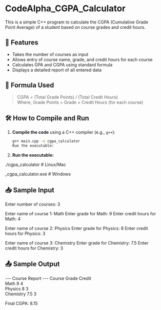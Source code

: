 # CodeAlpha_CGPA_Calculator


This is a simple C++ program to calculate the CGPA (Cumulative Grade Point Average) of a student based on course grades and credit hours.

## 📌 Features

- Takes the number of courses as input
- Allows entry of course name, grade, and credit hours for each course
- Calculates GPA and CGPA using standard formula
- Displays a detailed report of all entered data

## 🧮 Formula Used

> CGPA = (Total Grade Points) / (Total Credit Hours)  
> Where, Grade Points = Grade × Credit Hours (for each course)

## 🛠 How to Compile and Run

1. **Compile the code** using a C++ compiler (e.g., `g++`):
   ```bash
   g++ main.cpp -o cgpa_calculator
   Run the executable:

2. **Run the executable:**

./cgpa_calculator   # Linux/Mac

_cgpa_calculator.exe # Windows

## **📥 Sample Input**

Enter number of courses: 3

Enter name of course 1: Math
Enter grade for Math: 9
Enter credit hours for Math: 4

Enter name of course 2: Physics
Enter grade for Physics: 8
Enter credit hours for Physics: 3

Enter name of course 3: Chemistry
Enter grade for Chemistry: 7.5
Enter credit hours for Chemistry: 3

## **📤 Sample Output**

--- Course Report ---
Course              Grade     Credit    
Math                9         4         
Physics             8         3         
Chemistry           7.5       3         

Final CGPA: 8.15
